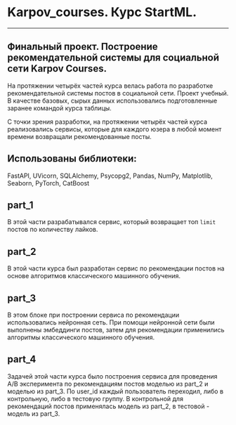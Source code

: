 # Karpov_courses. Курс StartML.
___
## Финальный проект. Построение рекомендательной системы для социальной сети Karpov Courses.
На протяжении четырёх частей курса велась работа по разработке рекомендательной системы постов в социальной сети. Проект учебный.
В качестве базовых, сырых данных использовались подготовленные заранее командой курса таблицы.

С точки зрения разработки, на протяжении четырёх частей курса реализовались сервисы, которые для каждого юзера в любой момент времени возвращали рекомендованные посты.
## Использованы библиотеки:
FastAPI, UVicorn, SQLAlchemy, Psycopg2, Pandas, NumPy, Matplotlib, Seaborn, PyTorch, CatBoost
## part_1
В этой части разрабатывался сервис, который возвращает топ ```limit``` постов по количеству лайков.
## part_2
В этой части курса был разработан сервис по рекомендации постов на основе алгоритмов классического машинного обучения.
## part_3
В этом блоке при построении сервиса по рекомендации использовались нейронная сеть.
При помощи нейронной сети были выполнены эмбеддинги постов, затем для рекомендации применились алгоритмы классического машинного обучения.
## part_4
Задачей этой части курса было построения сервиса для проведения A/B эксперимента по рекомендациям постов моделью из part_2 и моделью из part_3.
По user_id каждый пользователь переходил, либо в контрольную, либо в тестовую группу.
В контрольной для рекомендаций постов применялась модель из part_2, в тестовой - модель из part_3.
